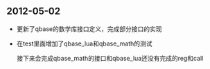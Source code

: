 ﻿## 2012-05-02

+ 更新了qbase的数学库接口定义，完成部分接口的实现
+ 在test里面增加了qbase_lua和qbase_math的测试


  接下来会完成qbase_math的接口和qbase_lua还没有完成的reg和call
